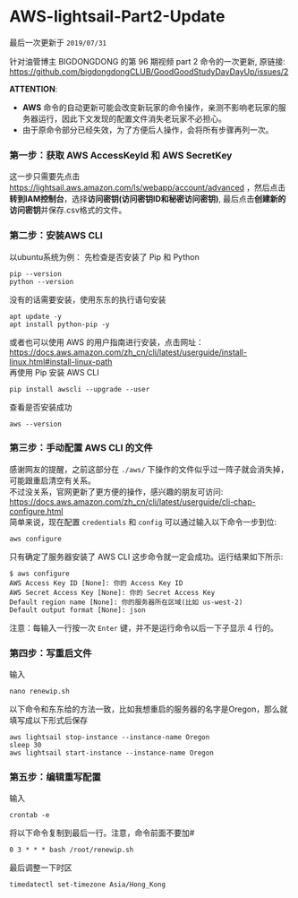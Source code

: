 # AWS-lightsail-Part2-Update
最后一次更新于 `2019/07/31`
 
针对油管博主 BIGDONGDONG 的第 96 期视频 part 2 命令的一次更新, 原链接: https://github.com/bigdongdongCLUB/GoodGoodStudyDayDayUp/issues/2

**ATTENTION**: 
- **AWS** 命令的自动更新可能会改变新玩家的命令操作，亲测不影响老玩家的服务器运行，因此下文发现的配置文件消失老玩家不必担心。
- 由于原命令部分已经失效，为了方便后人操作，会将所有步骤再列一次。

### 第一步：获取 AWS AccessKeyId 和 AWS SecretKey
这一步只需要先点击 https://lightsail.aws.amazon.com/ls/webapp/account/advanced ，然后点击**转到IAM控制台**，选择**访问密钥(访问密钥ID和秘密访问密钥)**, 最后点击**创建新的访问密钥**并保存.csv格式的文件。
### 第二步：安装AWS CLI
以ubuntu系统为例：
先检查是否安装了 Pip 和 Python
```
pip --version
python --version
```
没有的话需要安装，使用东东的执行语句安装
```
apt update -y
apt install python-pip -y
```
或者也可以使用 AWS 的用户指南进行安装，点击网址：https://docs.aws.amazon.com/zh_cn/cli/latest/userguide/install-linux.html#install-linux-path <br>
再使用 Pip 安装 AWS CLI
```
pip install awscli --upgrade --user
```
查看是否安装成功
```
aws --version
```
### 第三步：手动配置 AWS CLI 的文件
感谢网友的提醒，之前这部分在 `./aws/` 下操作的文件似乎过一阵子就会消失掉，可能跟重启清空有关系。<br>
不过没关系，官网更新了更方便的操作，感兴趣的朋友可访问: https://docs.aws.amazon.com/zh_cn/cli/latest/userguide/cli-chap-configure.html<br>
简单来说，现在配置 `credentials` 和 `config` 可以通过输入以下命令一步到位:
```
aws configure
```
只有确定了服务器安装了 AWS CLI 这步命令就一定会成功。运行结果如下所示:
```
$ aws configure
AWS Access Key ID [None]: 你的 Access Key ID
AWS Secret Access Key [None]: 你的 Secret Access Key
Default region name [None]: 你的服务器所在区域(比如 us-west-2)
Default output format [None]: json
```
注意：每输入一行按一次 `Enter` 键，并不是运行命令以后一下子显示 4 行的。

### 第四步：写重启文件
输入
```
nano renewip.sh
```
以下命令和东东给的方法一致，比如我想重启的服务器的名字是Oregon，那么就填写成以下形式后保存
```
aws lightsail stop-instance --instance-name Oregon
sleep 30
aws lightsail start-instance --instance-name Oregon
```
### 第五步：编辑重写配置
输入
```
crontab -e
```
将以下命令复制到最后一行。注意，命令前面不要加#
```
0 3 * * * bash /root/renewip.sh
```
最后调整一下时区
```
timedatectl set-timezone Asia/Hong_Kong
```
